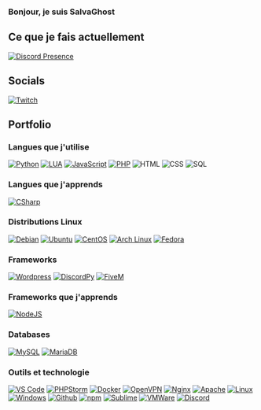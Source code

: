 ### Bonjour, je suis SalvaGhost

## Ce que je fais actuellement

[![Discord Presence](https://lanyard.cnrad.dev/api/1177723018538127390)](https://discord.com/users/1177723018538127390)

## Socials
[![Twitch](https://img.shields.io/badge/-Twitch-141414?style=flat&logo=twitch)](https://www.twitch.tv/salvaghost_/)

## Portfolio

### Langues que j'utilise
[![Python](https://img.shields.io/badge/-Python-141414?style=flat&logo=python)](https://www.python.org/)
[![LUA](https://img.shields.io/badge/-LUA-141414?style=flat&logo=lua)](https://www.lua.org/)
[![JavaScript](https://img.shields.io/badge/-JavaScript-141414?style=flat&logo=javascript)](https://www.javascript.com/)
[![PHP](https://img.shields.io/badge/-PHP-141414?style=flat&logo=PHP)](https://www.php.net/)
![HTML](https://img.shields.io/badge/-HTML-141414?style=flat&logo=html5)
![CSS](https://img.shields.io/badge/-CSS-141414?style=flat&logo=css3)
![SQL](https://img.shields.io/badge/-SQL-141414?style=flat&logo=mysql&logoColor=FFFFFF)

### Langues que j'apprends
[![CSharp](https://img.shields.io/badge/-C%23-141414?style=flat&logo=csharp)](https://docs.microsoft.com/en-us/dotnet/csharp/)

### Distributions Linux
[![Debian](https://img.shields.io/badge/-Debian-141414?style=flat&logo=debian)](https://www.debian.org/)
[![Ubuntu](https://img.shields.io/badge/-Ubuntu-141414?style=flat&logo=ubuntu)](https://ubuntu.com/)
[![CentOS](https://img.shields.io/badge/-CentOS-141414?style=flat&logo=centos)](https://www.centos.org/)
[![Arch Linux](https://img.shields.io/badge/-Arch-141414?style=flat&logo=archlinux)](https://archlinux.org/)
[![Fedora](https://img.shields.io/badge/-Fedora-141414?style=flat&logo=fedora)](https://getfedora.org/)

### Frameworks
[![Wordpress](https://img.shields.io/badge/-Wordpress-141414?style=flat&logo=wordpress)](https://wordpress.com)
[![DiscordPy](https://img.shields.io/badge/-DiscordPY-141414?style=flat&logo=Python)](https://discord.com)
[![FiveM](https://img.shields.io/badge/-FiveM-141414?style=flat&logo=FiveM)](https://github.com/citizenfx/fivem)

### Frameworks que j'apprends
[![NodeJS](https://img.shields.io/badge/-NodeJS-141414?style=flat&logo=Node.js)](https://nodejs.org/en/docs/)

### Databases
[![MySQL](https://img.shields.io/badge/-MySQL-141414?style=flat&logo=mysql&logoColor=FFFFFF)](https://www.mysql.com/)
[![MariaDB](https://img.shields.io/badge/-MariaDB-141414?style=flat&logo=mariadb&logoColor=FFFFFF)](https://mariadb.org/)

### Outils et technologie


[![VS Code](https://img.shields.io/badge/-Visual%20Studio%20Code-141414?style=flat&logo=visual-studio-code&logoColor=007ACC)](https://code.visualstudio.com/)
[![PHPStorm](https://img.shields.io/badge/-PHPStorm-141414?style=flat&logo=phpstorm)](https://www.jetbrains.com/es-es/phpstorm/)
[![Docker](https://img.shields.io/badge/-Docker-141414?style=flat&logo=docker)](https://docker.com)
[![OpenVPN](https://img.shields.io/badge/-OpenVPN-141414?style=flat&logo=OpenVPN)](https://openvpn.net)
[![Nginx](https://img.shields.io/badge/-Nginx-141414?style=flat&logo=nginx)](https://nginx.org/)
[![Apache](https://img.shields.io/badge/-Apache-141414?style=flat&logo=apache)](https://apache.org/)
[![Linux](https://img.shields.io/badge/-Linux-141414?style=flat&logo=linux)](https://www.linux.org/)
[![Windows](https://img.shields.io/badge/-Windows-141414?style=flat&logo=windows)](https://www.microsoft.com/en-us/windows/)
[![Github](https://img.shields.io/badge/-Github-141414?style=flat&logo=github)](https://github.com)
[![npm](https://img.shields.io/badge/-npm-141414?style=flat&logo=npm)](https://www.npmjs.com/)
[![Sublime](https://img.shields.io/badge/-Sublime-141414?style=flat&logo=sublimetext)](https://www.sublimetext.com/)
[![VMWare](https://img.shields.io/badge/-VMware-141414?style=flat&logo=vmware&logoColor=white)](https://www.vmware.com/es.html)
[![Discord](https://img.shields.io/badge/-Discord-141414?style=flat&logo=discord&logoColor=white)](https://discord.com)
